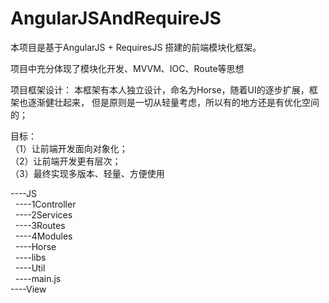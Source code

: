 # AngularJSAndRequireJS


本项目是基于AngularJS + RequiresJS 搭建的前端模块化框架。

项目中充分体现了模块化开发、MVVM、IOC、Route等思想

项目框架设计：
    本框架有本人独立设计，命名为Horse，随着UI的逐步扩展，框架也逐渐健壮起来，
但是原则是一切从轻量考虑，所以有的地方还是有优化空间的；

目标：<br/>
    （1）让前端开发面向对象化；<br/>
    （2）让前端开发更有层次；<br/>
    （3）最终实现多版本、轻量、方便使用<br/>

----JS                                  <br/>
&nbsp;&nbsp;----1Controller             <br/>
&nbsp;&nbsp;----2Services               <br/>
&nbsp;&nbsp;----3Routes                 <br/>
&nbsp;&nbsp;----4Modules                <br/>
&nbsp;&nbsp;----Horse                   <br/>
&nbsp;&nbsp;----libs                    <br/>
&nbsp;&nbsp;----Util                    <br/>
&nbsp;&nbsp;----main.js                 <br/>
----View                                <br/>


